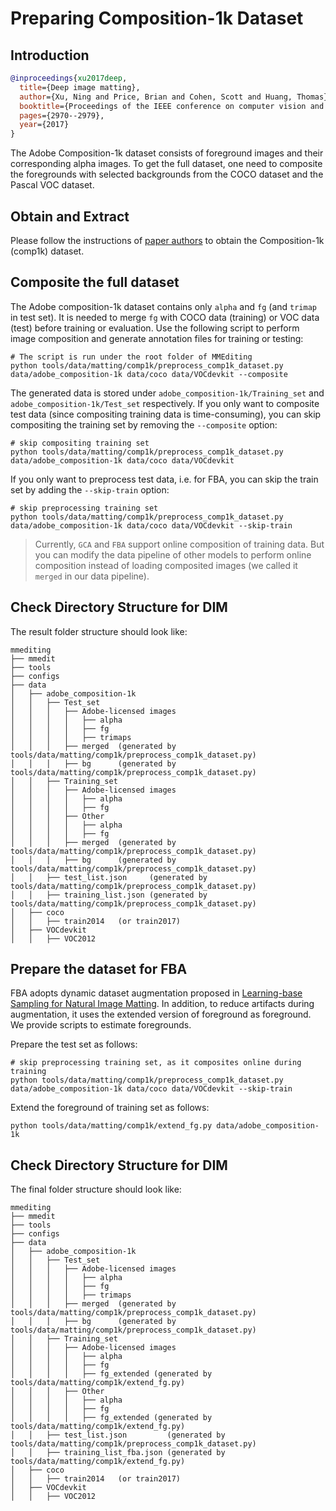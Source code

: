 # Preparing Composition-1k Dataset

## Introduction

<!-- [DATASET] -->

```bibtex
@inproceedings{xu2017deep,
  title={Deep image matting},
  author={Xu, Ning and Price, Brian and Cohen, Scott and Huang, Thomas},
  booktitle={Proceedings of the IEEE conference on computer vision and pattern recognition},
  pages={2970--2979},
  year={2017}
}
```

The Adobe Composition-1k dataset consists of foreground images and their corresponding alpha images.
To get the full dataset, one need to composite the foregrounds with selected backgrounds from the COCO dataset and the Pascal VOC dataset.

## Obtain and Extract

Please follow the instructions of [paper authors](https://sites.google.com/view/deepimagematting) to obtain the Composition-1k (comp1k) dataset.

## Composite the full dataset

The Adobe composition-1k dataset contains only `alpha` and `fg` (and `trimap` in test set).
It is needed to merge `fg` with COCO data (training) or VOC data (test) before training or evaluation.
Use the following script to perform image composition and generate annotation files for training or testing:

```shell
# The script is run under the root folder of MMEditing
python tools/data/matting/comp1k/preprocess_comp1k_dataset.py data/adobe_composition-1k data/coco data/VOCdevkit --composite
```

The generated data is stored under `adobe_composition-1k/Training_set` and `adobe_composition-1k/Test_set` respectively.
If you only want to composite test data (since compositing training data is time-consuming), you can skip compositing the training set by removing the `--composite` option:

```shell
# skip compositing training set
python tools/data/matting/comp1k/preprocess_comp1k_dataset.py data/adobe_composition-1k data/coco data/VOCdevkit
```

If you only want to preprocess test data, i.e. for FBA, you can skip the train set by adding the `--skip-train` option:

```shell
# skip preprocessing training set
python tools/data/matting/comp1k/preprocess_comp1k_dataset.py data/adobe_composition-1k data/coco data/VOCdevkit --skip-train
```

> Currently, `GCA` and `FBA` support online composition of training data. But you can modify the data pipeline of other models to perform online composition instead of loading composited images (we called it `merged` in our data pipeline).

## Check Directory Structure for DIM

The result folder structure should look like:

```text
mmediting
├── mmedit
├── tools
├── configs
├── data
│   ├── adobe_composition-1k
│   │   ├── Test_set
│   │   │   ├── Adobe-licensed images
│   │   │   │   ├── alpha
│   │   │   │   ├── fg
│   │   │   │   ├── trimaps
│   │   │   ├── merged  (generated by tools/data/matting/comp1k/preprocess_comp1k_dataset.py)
│   │   │   ├── bg      (generated by tools/data/matting/comp1k/preprocess_comp1k_dataset.py)
│   │   ├── Training_set
│   │   │   ├── Adobe-licensed images
│   │   │   │   ├── alpha
│   │   │   │   ├── fg
│   │   │   ├── Other
│   │   │   │   ├── alpha
│   │   │   │   ├── fg
│   │   │   ├── merged  (generated by tools/data/matting/comp1k/preprocess_comp1k_dataset.py)
│   │   │   ├── bg      (generated by tools/data/matting/comp1k/preprocess_comp1k_dataset.py)
│   │   ├── test_list.json     (generated by tools/data/matting/comp1k/preprocess_comp1k_dataset.py)
│   │   ├── training_list.json (generated by tools/data/matting/comp1k/preprocess_comp1k_dataset.py)
│   ├── coco
│   │   ├── train2014   (or train2017)
│   ├── VOCdevkit
│   │   ├── VOC2012
```
## Prepare the dataset for FBA

FBA adopts dynamic dataset augmentation proposed in [Learning-base Sampling for Natural Image Matting](https://openaccess.thecvf.com/content_CVPR_2019/papers/Tang_Learning-Based_Sampling_for_Natural_Image_Matting_CVPR_2019_paper.pdf).
In addition, to reduce artifacts during augmentation, it uses the extended version of foreground as foreground.
We provide scripts to estimate foregrounds.

Prepare the test set as follows:

```shell
# skip preprocessing training set, as it composites online during training
python tools/data/matting/comp1k/preprocess_comp1k_dataset.py data/adobe_composition-1k data/coco data/VOCdevkit --skip-train
```

Extend the foreground of training set as follows:

```shell
python tools/data/matting/comp1k/extend_fg.py data/adobe_composition-1k
```

## Check Directory Structure for DIM

The final folder structure should look like:

```text
mmediting
├── mmedit
├── tools
├── configs
├── data
│   ├── adobe_composition-1k
│   │   ├── Test_set
│   │   │   ├── Adobe-licensed images
│   │   │   │   ├── alpha
│   │   │   │   ├── fg
│   │   │   │   ├── trimaps
│   │   │   ├── merged  (generated by tools/data/matting/comp1k/preprocess_comp1k_dataset.py)
│   │   │   ├── bg      (generated by tools/data/matting/comp1k/preprocess_comp1k_dataset.py)
│   │   ├── Training_set
│   │   │   ├── Adobe-licensed images
│   │   │   │   ├── alpha
│   │   │   │   ├── fg
│   │   │   │   ├── fg_extended (generated by tools/data/matting/comp1k/extend_fg.py)
│   │   │   ├── Other
│   │   │   │   ├── alpha
│   │   │   │   ├── fg
│   │   │   │   ├── fg_extended (generated by tools/data/matting/comp1k/extend_fg.py)
│   │   ├── test_list.json         (generated by tools/data/matting/comp1k/preprocess_comp1k_dataset.py)
│   │   ├── training_list_fba.json (generated by tools/data/matting/comp1k/extend_fg.py)
│   ├── coco
│   │   ├── train2014   (or train2017)
│   ├── VOCdevkit
│   │   ├── VOC2012
```
